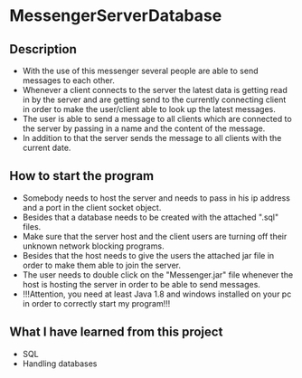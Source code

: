 # MessengerServerDatabase

## Description

- With the use of this messenger several people are able to send messages to each other.
- Whenever a client connects to the server the latest data is getting read in by the server and are getting send to the currently connecting client in order to make the user/client able to look up the latest messages.
- The user is able to send a message to all clients which are connected to the server by passing in a name and the content of the message.
- In addition to that the server sends the message to all clients with the current date. 

## How to start the program

- Somebody needs to host the server and needs to pass in his ip address and a port in the client socket object.
- Besides that a database needs to be created with the attached ".sql" files.
- Make sure that the server host and the client users are turning off their unknown network blocking programs.
- Besides that the host needs to give the users the attached jar file in order to make them able to join the server.
- The user needs to double click on the "Messenger.jar" file whenever the host is hosting the server in order to be able to send messages.
- !!!Attention, you need at least Java 1.8 and windows installed on your pc in order to correctly start my program!!!

## What I have learned from this project

- SQL
- Handling databases
